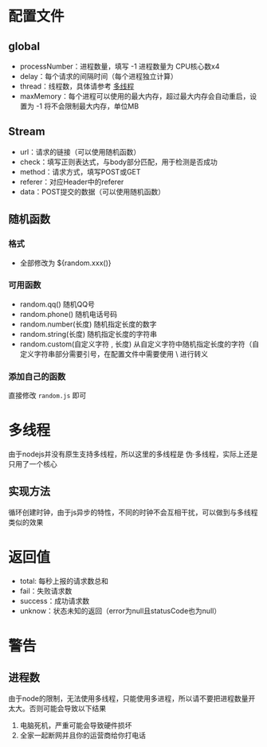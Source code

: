 # 配置文件

## global
- processNumber：进程数量，填写 -1 进程数量为 CPU核心数x4
- delay：每个请求的间隔时间（每个进程独立计算）
- thread：线程数，具体请参考 [多线程](#多线程)
- maxMemory：每个进程可以使用的最大内存，超过最大内存会自动重启，设置为 -1 将不会限制最大内存，单位MB

## Stream
- url：请求的链接（可以使用随机函数）
- check：填写正则表达式，与body部分匹配，用于检测是否成功
- method：请求方式，填写POST或GET
- referer：对应Header中的referer
- data：POST提交的数据（可以使用随机函数）

## 随机函数
### 格式
- 全部修改为 ${random.xxx()} 
### 可用函数
- random.qq() 随机QQ号
- random.phone() 随机电话号码
- random.number(长度) 随机指定长度的数字
- random.string(长度) 随机指定长度的字符串
- random.custom(自定义字符 , 长度) 从自定义字符中随机指定长度的字符（自定义字符串部分需要引号，在配置文件中需要使用 \ 进行转义

### 添加自己的函数
直接修改 `random.js` 即可

# 多线程
由于nodejs并没有原生支持多线程，所以这里的多线程是 伪·多线程，实际上还是只用了一个核心
## 实现方法
循环创建时钟，由于js异步的特性，不同的时钟不会互相干扰，可以做到与多线程类似的效果

# 返回值
- total: 每秒上报的请求数总和
- fail：失败请求数
- success：成功请求数
- unknow：状态未知的返回（error为null且statusCode也为null）

# 警告
## 进程数
由于node的限制，无法使用多线程，只能使用多进程，所以请不要把进程数量开太大。否则可能会导致以下结果
1. 电脑死机，严重可能会导致硬件损坏
2. 全家一起断网并且你的运营商给你打电话